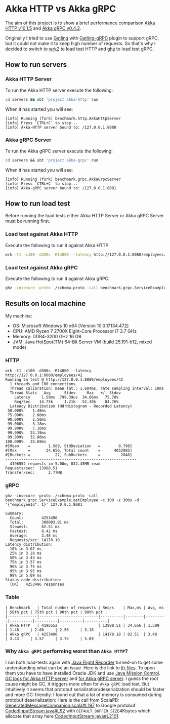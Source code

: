# Akka HTTP vs Akka gRPC
The aim of this project is to show a brief performance comparison [Akka HTTP v10.1.5](https://doc.akka.io/docs/akka-http/current/) and [Akka gRPC v0.4.2](https://developer.lightbend.com/docs/akka-grpc/current/).

Originally I tried to use  [Gatling](https://gatling.io/) with [Gatling-gRPC](https://github.com/phiSgr/gatling-grpc) plugin to support gRPC, but it could not make it to  keep high number of requests. So that's why I decided to switch to [wrk2](https://github.com/giltene/wrk2) to load test HTTP and [ghz](https://github.com/bojand/ghz) to load test gRPC.

## How to run servers
### Akka HTTP Server
To run the Akka HTTP server execute the following:
```sh
cd servers && sbt 'project akka-http' run
```
When it has started you will see:
```
[info] Running (fork) benchmark.http.AkkaHttpServer
[info] Press `CTRL+C` to stop...
[info] Akka-HTTP server bound to: /127.0.0.1:8080
```

### Akka gRPC Server
To run the Akka gRPC server execute the following:
```sh
cd servers && sbt 'project akka-grpc' run
```
When it has started you will see:
```
[info] Running (fork) benchmark.grpc.AkkaGrpcServer
[info] Press `CTRL+C` to stop...
[info] Akka-gRPC server bound to: /127.0.0.1:8081
```

## How to run load test
Before running the load tests either Akka HTTP Server or Akka gRPC Server must be running first.
### Load test against Akka HTTP
Execute the following to run  it against Akka HTTP.
```sh
wrk -t1 -c100 -d300s -R14000 --latency http://127.0.0.1:8080/employees/42
```

### Load test against Akka gRPC
Execute the following to run  it against Akka gRPC.
```sh
ghz -insecure -proto ./schema.proto -call benchmark.grpc.ServiceExample.getEmployee -c 100 -z 300s -d '{"employeeId": 1}' 127.0.0.1:8081
```

## Results on local machine
My machine:
-   OS: Microsoft Windows  10 x64 [Version 10.0.17134.472]
-   CPU: AMD Ryzen 7 2700X Eight-Core Processor i7 3.7 GHz
-   Memory: DDR4-3200 GHz 16 GB
-   JVM: Java HotSpot(TM) 64-Bit Server VM (build 25.191-b12, mixed mode)
### HTTP
```
wrk -t1 -c100 -d300s -R14000 --latency http://127.0.0.1:8080/employees/42
Running 5m test @ http://127.0.0.1:8080/employees/42
  1 threads and 100 connections
  Thread calibration: mean lat.: 1.604ms, rate sampling interval: 10ms
  Thread Stats   Avg      Stdev     Max   +/- Stdev
    Latency     1.59ms  799.39us  34.66ms   75.78%
    Req/Sec    14.75k     1.21k   52.30k    84.76%
  Latency Distribution (HdrHistogram - Recorded Latency)
 50.000%    1.48ms
 75.000%    2.08ms
 90.000%    2.50ms
 99.000%    3.18ms
 99.900%    7.16ms
 99.990%   24.19ms
 99.999%   32.86ms
100.000%   34.69ms
#[Mean    =        1.589, StdDeviation   =        0.799]
#[Max     =       34.656, Total count    =      4052985]
#[Buckets =           27, SubBuckets     =         2048]
----------------------------------------------------------
  4196552 requests in 5.00m, 832.45MB read
Requests/sec:  13988.51
Transfer/sec:      2.77MB
```

### gRPC
```
ghz -insecure -proto ./schema.proto -call benchmark.grpc.ServiceExample.getEmployee -c 100 -z 300s -d '{"employeeId": 1}' 127.0.0.1:8081

Summary:
  Count:        4253496
  Total:        300003.01 ms
  Slowest:      82.51 ms
  Fastest:      0.42 ms
  Average:      3.48 ms
  Requests/sec: 14178.18
Latency distribution:
  10% in 3.07 ms
  25% in 3.28 ms
  50% in 3.43 ms
  75% in 3.57 ms
  90% in 3.75 ms
  95% in 3.95 ms
  99% in 5.09 ms
Status code distribution:
  [OK]   4253496 responses
```
### Table
```
| Benchmark   | Total number of requests | Req/s    | Max,ms | Avg, ms | 50th pct | 75th pct | 90th pct | 99th pct |
|-------------|--------------------------|----------|--------|---------|----------|----------|----------|----------|
| Akka HTTP	  | 4196552                  | 13988.51 | 34.656 | 1.589   | 1.48     | 2.08     | 2.50     | 3.18     |
| Akka gRPC	  | 4253496                  | 14178.18 | 82.51	 | 3.48    | 3.43     | 3.57     | 3.75     | 5.09     |

```

### Why `Akka gRPC` performing worst than `Akka HTTP`?
I run both load-tests again with [Java Flight Recorder](https://docs.oracle.com/javacomponents/jmc-5-4/jfr-runtime-guide/about.htm#JFRUH170) turned-on to get some understanding what can be an issue. Here is the link to [jfr files](https://drive.google.com/open?id=110L63Vv8hy7nV8Qc7j6Y0Ql5l1SswhdW). To open them you have to have installed Oracle JDK and use [Java Mission Control](https://www.oracle.com/technetwork/java/javaseproducts/mission-control/index.html).  [GC logs for Akka HTTP server](https://gceasy.io:443/my-gc-report.jsp?p=c2hhcmVkLzIwMTkvMDEvMTUvLS1nY19ha2thLWh0dHBfMjAxOTAxMTUwOTUyMTcubG9nLS0xNi0yMS0yOQ==&channel=WEB) and [for Akka gRPC server](https://gceasy.io:443/my-gc-report.jsp?p=c2hhcmVkLzIwMTkvMDEvMTUvLS1nY19ha2thLWdycGNfMjAxOTAxMTUxMDAzMDIubG9nLS0xNi0yMi0yNQ==&channel=WEB). I guess the root cause might be GC, it triggers more often for `Akka gRPC` load test. But intuitively it seems that protobuf serialization/deserialzation should be faster and more GC-friendly. I found out that a lot of memory is consumed during protobuf deserialization:
Here is the call from ScalaPB: [GeneratedMessageCompanion.scala#L197](https://github.com/scalapb/ScalaPB/blob/master/scalapb-runtime/shared/src/main/scala/scalapb/GeneratedMessageCompanion.scala#L197)  to Google protobuf [CodedInputStream.java#L92](https://github.com/protocolbuffers/protobuf/blob/3.6.x/java/core/src/main/java/com/google/protobuf/CodedInputStream.java#L92) with `DEFAULT_BUFFER_SIZE`4Kbytes which allocate that array here [CodedInputStream.java#L2101](https://github.com/protocolbuffers/protobuf/blob/3.6.x/java/core/src/main/java/com/google/protobuf/CodedInputStream.java#L2101).